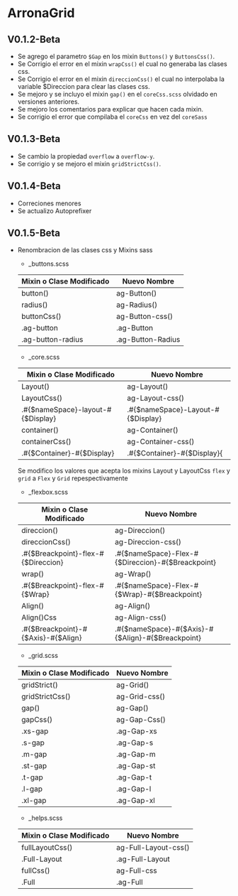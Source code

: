 # ArronaGrid

## V0.1.2-Beta

* Se agrego el parametro `$Gap` en los mixin `Buttons()` y `ButtonsCss()`.
* Se Corrigio el error en el mixin `wrapCss()` el cual no generaba las clases css.
* Se Corrigio el error en el mixin `direccionCss()` el cual no interpolaba la variable $Direccion para clear las clases css.
* Se mejoro y se incluyo el mixin `gap()` en el `coreCss.scss` olvidado en versiones anteriores.
* Se mejoro los comentarios para explicar que hacen cada mixin.
* Se corrigio el error que compilaba el `coreCss` en vez del `coreSass`

## V0.1.3-Beta

* Se cambio la propiedad `overflow` a `overflow-y`.
* Se corrigio y se mejoro el mixin `gridStrictCss()`.

## V0.1.4-Beta

* Correciones menores
* Se actualizo Autoprefixer

## V0.1.5-Beta
* Renombracion de las clases css y Mixins sass
    * _buttons.scss
    
    |Mixin o Clase Modificado|Nuevo Nombre|
    |---------|----------|
    |button()|ag-Button()|
    |radius()|ag-Radius()|
    |buttonCss()|ag-Button-css()|
    |.ag-button|.ag-Button|
    |.ag-button-radius|.ag-Button-Radius|
    
    * _core.scss
    
    |Mixin o Clase Modificado|Nuevo Nombre|
    |---------|----------|
    |Layout()|ag-Layout()|
    |LayoutCss()|ag-Layout-css()|
    |.#{$nameSpace}-layout-#{$Display}|.#{$nameSpace}-Layout-#{$Display}|
    |container()|ag-Container()|
    |containerCss()|ag-Container-css()|
    |.#{$Container}-#{$Display}|.#{$Container}-#{$Display}{|
    
    Se modifico los valores que acepta los mixins Layout y LayoutCss `flex` y `grid` a `Flex` y `Grid` repespectivamente
    
    * _flexbox.scss
    
    |Mixin o Clase Modificado|Nuevo Nombre|
    |---------|----------|
    |direccion()|ag-Direccion()|
    |direccionCss()|ag-Direccion-css()|
    |.#{$Breackpoint}-flex-#{$Direccion}|.#{$nameSpace}-Flex-#{$Direccion}-#{$Breackpoint}|
    |wrap()|ag-Wrap()|
    |.#{$Breackpoint}-flex-#{$Wrap}|.#{$nameSpace}-Flex-#{$Wrap}-#{$Breackpoint}|
    |Align()|ag-Align()|
    |Align()Css|ag-Align-css()|
    |.#{$Breackpoint}-#{$Axis}-#{$Align}|.#{$nameSpace}-#{$Axis}-#{$Align}-#{$Breackpoint}|
    * _grid.scss
        
    |Mixin o Clase Modificado|Nuevo Nombre|
    |---------|----------|
    |gridStrict()|ag-Grid()|
    |gridStrictCss()|ag-Grid-css()|
    |gap()|ag-Gap()|
    |gapCss()|ag-Gap-Css()|
    |.xs-gap|.ag-Gap-xs|
    |.s-gap|.ag-Gap-s|
    |.m-gap|.ag-Gap-m|
    |.st-gap|.ag-Gap-st|
    |.t-gap|.ag-Gap-t|
    |.l-gap|.ag-Gap-l|
    |.xl-gap|.ag-Gap-xl|
    
    * _helps.scss
        
    |Mixin o Clase Modificado|Nuevo Nombre|
    |---------|----------|
    |fullLayoutCss()|ag-Full-Layout-css()|
    |.Full-Layout|.ag-Full-Layout|
    |fullCss()|ag-Full-css|
    |.Full|.ag-Full|
